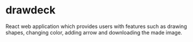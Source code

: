 # drawdeck
React web application which provides users with features such as drawing shapes, changing color, adding arrow and downloading the made image.
